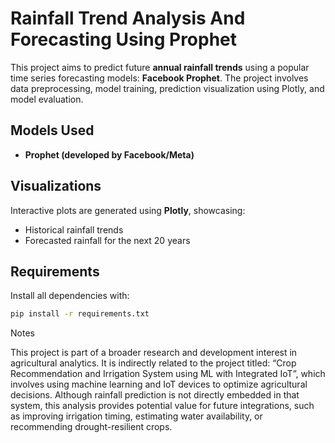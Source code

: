 # Rainfall Trend Analysis And Forecasting Using Prophet

This project aims to predict future **annual rainfall trends** using a popular time series forecasting models: **Facebook Prophet**. The project involves data preprocessing, model training, prediction visualization using Plotly, and model evaluation.

## Models Used
- **Prophet (developed by Facebook/Meta)**  

## Visualizations
Interactive plots are generated using **Plotly**, showcasing:
- Historical rainfall trends
- Forecasted rainfall for the next 20 years

## Requirements

Install all dependencies with:

```bash
pip install -r requirements.txt
```
Notes

This project is part of a broader research and development interest in agricultural analytics. It is indirectly related to the project titled:
“Crop Recommendation and Irrigation System using ML with Integrated IoT”, which involves using machine learning and IoT devices to optimize agricultural decisions.
Although rainfall prediction is not directly embedded in that system, this analysis provides potential value for future integrations, such as improving irrigation timing, estimating water availability, or recommending drought-resilient crops.

